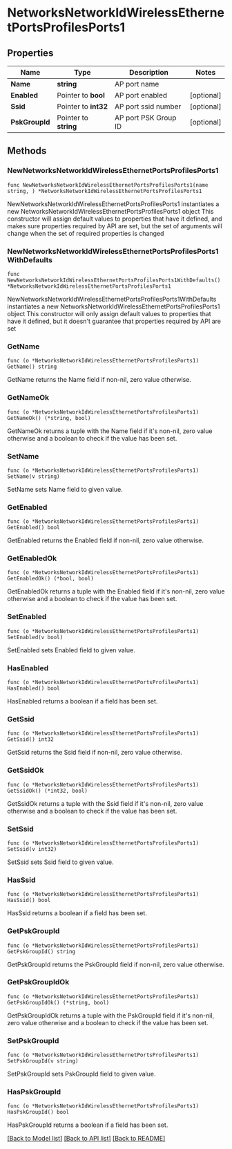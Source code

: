 # NetworksNetworkIdWirelessEthernetPortsProfilesPorts1

## Properties

Name | Type | Description | Notes
------------ | ------------- | ------------- | -------------
**Name** | **string** | AP port name | 
**Enabled** | Pointer to **bool** | AP port enabled | [optional] 
**Ssid** | Pointer to **int32** | AP port ssid number | [optional] 
**PskGroupId** | Pointer to **string** | AP port PSK Group ID | [optional] 

## Methods

### NewNetworksNetworkIdWirelessEthernetPortsProfilesPorts1

`func NewNetworksNetworkIdWirelessEthernetPortsProfilesPorts1(name string, ) *NetworksNetworkIdWirelessEthernetPortsProfilesPorts1`

NewNetworksNetworkIdWirelessEthernetPortsProfilesPorts1 instantiates a new NetworksNetworkIdWirelessEthernetPortsProfilesPorts1 object
This constructor will assign default values to properties that have it defined,
and makes sure properties required by API are set, but the set of arguments
will change when the set of required properties is changed

### NewNetworksNetworkIdWirelessEthernetPortsProfilesPorts1WithDefaults

`func NewNetworksNetworkIdWirelessEthernetPortsProfilesPorts1WithDefaults() *NetworksNetworkIdWirelessEthernetPortsProfilesPorts1`

NewNetworksNetworkIdWirelessEthernetPortsProfilesPorts1WithDefaults instantiates a new NetworksNetworkIdWirelessEthernetPortsProfilesPorts1 object
This constructor will only assign default values to properties that have it defined,
but it doesn't guarantee that properties required by API are set

### GetName

`func (o *NetworksNetworkIdWirelessEthernetPortsProfilesPorts1) GetName() string`

GetName returns the Name field if non-nil, zero value otherwise.

### GetNameOk

`func (o *NetworksNetworkIdWirelessEthernetPortsProfilesPorts1) GetNameOk() (*string, bool)`

GetNameOk returns a tuple with the Name field if it's non-nil, zero value otherwise
and a boolean to check if the value has been set.

### SetName

`func (o *NetworksNetworkIdWirelessEthernetPortsProfilesPorts1) SetName(v string)`

SetName sets Name field to given value.


### GetEnabled

`func (o *NetworksNetworkIdWirelessEthernetPortsProfilesPorts1) GetEnabled() bool`

GetEnabled returns the Enabled field if non-nil, zero value otherwise.

### GetEnabledOk

`func (o *NetworksNetworkIdWirelessEthernetPortsProfilesPorts1) GetEnabledOk() (*bool, bool)`

GetEnabledOk returns a tuple with the Enabled field if it's non-nil, zero value otherwise
and a boolean to check if the value has been set.

### SetEnabled

`func (o *NetworksNetworkIdWirelessEthernetPortsProfilesPorts1) SetEnabled(v bool)`

SetEnabled sets Enabled field to given value.

### HasEnabled

`func (o *NetworksNetworkIdWirelessEthernetPortsProfilesPorts1) HasEnabled() bool`

HasEnabled returns a boolean if a field has been set.

### GetSsid

`func (o *NetworksNetworkIdWirelessEthernetPortsProfilesPorts1) GetSsid() int32`

GetSsid returns the Ssid field if non-nil, zero value otherwise.

### GetSsidOk

`func (o *NetworksNetworkIdWirelessEthernetPortsProfilesPorts1) GetSsidOk() (*int32, bool)`

GetSsidOk returns a tuple with the Ssid field if it's non-nil, zero value otherwise
and a boolean to check if the value has been set.

### SetSsid

`func (o *NetworksNetworkIdWirelessEthernetPortsProfilesPorts1) SetSsid(v int32)`

SetSsid sets Ssid field to given value.

### HasSsid

`func (o *NetworksNetworkIdWirelessEthernetPortsProfilesPorts1) HasSsid() bool`

HasSsid returns a boolean if a field has been set.

### GetPskGroupId

`func (o *NetworksNetworkIdWirelessEthernetPortsProfilesPorts1) GetPskGroupId() string`

GetPskGroupId returns the PskGroupId field if non-nil, zero value otherwise.

### GetPskGroupIdOk

`func (o *NetworksNetworkIdWirelessEthernetPortsProfilesPorts1) GetPskGroupIdOk() (*string, bool)`

GetPskGroupIdOk returns a tuple with the PskGroupId field if it's non-nil, zero value otherwise
and a boolean to check if the value has been set.

### SetPskGroupId

`func (o *NetworksNetworkIdWirelessEthernetPortsProfilesPorts1) SetPskGroupId(v string)`

SetPskGroupId sets PskGroupId field to given value.

### HasPskGroupId

`func (o *NetworksNetworkIdWirelessEthernetPortsProfilesPorts1) HasPskGroupId() bool`

HasPskGroupId returns a boolean if a field has been set.


[[Back to Model list]](../README.md#documentation-for-models) [[Back to API list]](../README.md#documentation-for-api-endpoints) [[Back to README]](../README.md)


